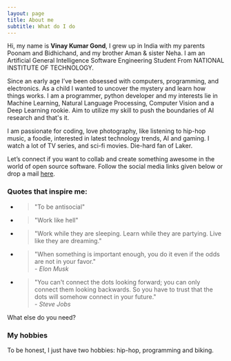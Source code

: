 ```yaml
---
layout: page
title: About me
subtitle: What do I do
---
```


<p class="about-text">
<span class="fa fa-briefcase about-icon"></span>
  Hi, my name is <strong>Vinay Kumar Gond</strong>, I grew up in India with my parents Poonam and Bidhichand, and my brother Aman & sister Neha. I am an Artificial General Intelligence Software Engineering Student From NATIONAL INSTITUTE OF TECHNOLOGY.
</p>

<p class="about-text">
<span class="fa fa-code about-icon"></span>
Since an early age I’ve been obsessed with computers, programming, and electronics. As a child I wanted to uncover the mystery and learn how things works.
I am a programmer, python developer and my interests lie in Machine Learning, Natural Language Processing, Computer Vision and a Deep Learning rookie. Aim to utilize my skill to  push the boundaries of AI research and that's it.
</p>

<p class="about-text">
<span class="fa fa-heart about-icon"></span>
I am passionate for coding, love photography, like listening to hip-hop music, a foodie, interested in latest technology trends, AI and gaming. I watch a lot of TV series, and sci-fi movies. Die-hard fan of Laker.
</p>

<p class="about-text">
<span class="fa fa-envelope about-icon"></span>
Let’s connect if you want to collab and create something awesome in the world of open source software. Follow the social media links given below or drop a mail <a target="_blank" href="mailto:vinaycse2018@gmail.com">here</a>.
</p>

### Quotes that inspire me:
- > "To be antisocial"
- > "Work like hell"
- > "Work while they are sleeping. Learn while they are partying. Live like they are dreaming."
- > "When something is important enough, you do it even if the odds are not in your favor."  
  > \- _Elon Musk_
- > "You can't connect the dots looking forward; you can only connect them looking backwards. So you have to trust that the dots will somehow connect in your future."  
  > \- _Steve Jobs_

What else do you need?

### My hobbies

To be honest, I just have two hobbies: hip-hop, programming and biking.
